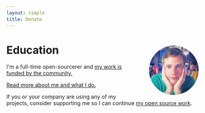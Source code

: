 ```yaml
---
layout: simple
title: Donate
---
```


<style>
.hero-body .column {
	margin-bottom: 180px;
}

.hero-body .tagline {
	font-size: 18px;
	margin-top: 5px;
}

#self-photo {
	margin-top: 30px;
	margin-left: 30px;
	border-radius: 50%;
	width: 130px;
}
</style>

<img id="self-photo" src="/sindre-sorhus-small.jpg" align="right">

# Education 

<p class="tagline">I'm a full-time open-sourcerer and <a href="https://twitter.com/sindresorhus/status/963478258808340482">my work is funded by the community.</a></p>

[Read more about me and what I do.](https://www.patreon.com/sindresorhus)

If you or your company are using any of my projects, consider supporting me so I can continue [my open source work](https://github.com/sindresorhus).

